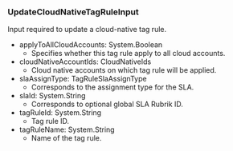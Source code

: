 ### UpdateCloudNativeTagRuleInput
Input required to update a cloud-native tag rule.

- applyToAllCloudAccounts: System.Boolean
  - Specifies whether this tag rule apply to all cloud accounts.
- cloudNativeAccountIds: CloudNativeIds
  - Cloud native accounts on which tag rule will be applied.
- slaAssignType: TagRuleSlaAssignType
  - Corresponds to the assignment type for the SLA.
- slaId: System.String
  - Corresponds to optional global SLA Rubrik ID.
- tagRuleId: System.String
  - Tag rule ID.
- tagRuleName: System.String
  - Name of the tag rule.
